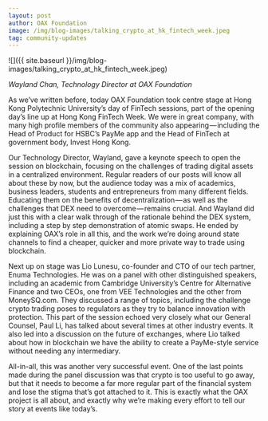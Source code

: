 ```yaml
---
layout: post
author: OAX Foundation
image: /img/blog-images/talking_crypto_at_hk_fintech_week.jpeg
tag: community-updates
---
```

![]({{ site.baseurl }}/img/blog-images/talking_crypto_at_hk_fintech_week.jpeg)

_Wayland Chan, Technology Director at OAX Foundation_

As we’ve written before, today OAX Foundation took centre stage at Hong Kong Polytechnic University’s day of FinTech sessions, part of the opening day’s line up at Hong Kong FinTech Week. We were in great company, with many high profile members of the community also appearing — including the Head of Product for HSBC’s PayMe app and the Head of FinTech at government body, Invest Hong Kong.

Our Technology Director, Wayland, gave a keynote speech to open the session on blockchain, focusing on the challenges of trading digital assets in a centralized environment. Regular readers of our posts will know all about these by now, but the audience today was a mix of academics, business leaders, students and entrepreneurs from many different fields. Educating them on the benefits of decentralization — as well as the challenges that DEX need to overcome — remains crucial. And Wayland did just this with a clear walk through of the rationale behind the DEX system, including a step by step demonstration of atomic swaps. He ended by explaining OAX’s role in all this, and the work we’re doing around state channels to find a cheaper, quicker and more private way to trade using blockchain.

Next up on stage was Lio Lunesu, co-founder and CTO of our tech partner, Enuma Technologies. He was on a panel with other distinguished speakers, including an academic from Cambridge University’s Centre for Alternative Finance and two CEOs, one from VEE Technologies and the other from MoneySQ.com. They discussed a range of topics, including the challenge crypto trading poses to regulators as they try to balance innovation with protection. This part of the session echoed very closely what our General Counsel, Paul Li, has talked about several times at other industry events. It also led into a discussion on the future of exchanges, where Lio talked about how in blockchain we have the ability to create a PayMe-style service without needing any intermediary.

All-in-all, this was another very successful event. One of the last points made during the panel discussion was that crypto is too useful to go away, but that it needs to become a far more regular part of the financial system and lose the stigma that’s got attached to it. This is exactly what the OAX project is all about, and exactly why we’re making every effort to tell our story at events like today’s.

